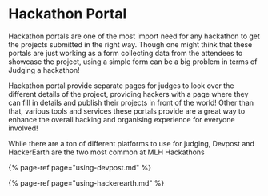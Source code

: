 # Hackathon Portal

Hackathon portals are one of the most import need for any hackathon to get the projects submitted in the right way. Though one might think that these portals are just working as a form collecting data from the attendees to showcase the project, using a simple form can be a big problem in terms of Judging a hackathon!‌

Hackathon portal provide separate pages for judges to look over the different details of the project, providing hackers with a page where they can fill in details and publish their projects in front of the world! Other than that, various tools and services these portals provide are a great way to enhance the overall hacking and organising experience for everyone involved!‌

While there are a ton of different platforms to use for judging, Devpost and HackerEarth are the two most common at MLH Hackathons

{% page-ref page="using-devpost.md" %}

{% page-ref page="using-hackerearth.md" %}

